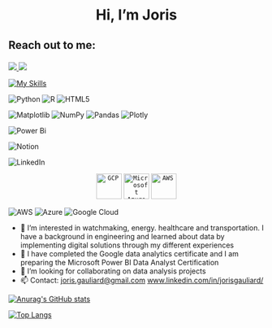 # <p align="center">Hi, I’m Joris</p>

## Reach out to me:<p align="right">
  <a href="https://www.linkedin.com/in/jorisgauliard/">
    <img src="https://skillicons.dev/icons?i=linkedin" />
  </a>
  <a href="mailto:joris.gauliard@gmail.com">
    <img src="https://img.icons8.com/fluent/48/000000/gmail.png" />
  </a>
</p>


[![My Skills](https://skillicons.dev/icons?i=aws,gcp,azure,react,vue,flutter&perline=3&theme=light)](https://skillicons.dev)


![Python](https://img.shields.io/badge/python-3670A0?style=for-the-badge&logo=python&logoColor=ffdd54) ![R](https://img.shields.io/badge/r-%23276DC3.svg?style=for-the-badge&logo=r&logoColor=white) ![HTML5](https://img.shields.io/badge/html5-%23E34F26.svg?style=for-the-badge&logo=html5&logoColor=white)

![Matplotlib](https://img.shields.io/badge/Matplotlib-%23ffffff.svg?style=for-the-badge&logo=Matplotlib&logoColor=black) ![NumPy](https://img.shields.io/badge/numpy-%23013243.svg?style=for-the-badge&logo=numpy&logoColor=white) 	![Pandas](https://img.shields.io/badge/pandas-%23150458.svg?style=for-the-badge&logo=pandas&logoColor=white) 	![Plotly](https://img.shields.io/badge/Plotly-%233F4F75.svg?style=for-the-badge&logo=plotly&logoColor=white)

![Power Bi](https://img.shields.io/badge/power_bi-F2C811?style=for-the-badge&logo=powerbi&logoColor=black)

![Notion](https://img.shields.io/badge/Notion-%23000000.svg?style=for-the-badge&logo=notion&logoColor=white)

![LinkedIn](https://img.shields.io/badge/linkedin-%230077B5.svg?style=for-the-badge&logo=linkedin&logoColor=white)

<div align="center">
	<code><img height="50" src="https://user-images.githubusercontent.com/25181517/183911547-990692bc-8411-4878-99a0-43506cdb69cf.png" alt="GCP" title="GCP" /></code>
	<code><img height="50" src="https://user-images.githubusercontent.com/25181517/183911544-95ad6ba7-09bf-4040-ac44-0adafedb9616.png" alt="Microsoft Azure" title="Microsoft Azure" /></code>
	<code><img height="50" src="https://user-images.githubusercontent.com/25181517/183896132-54262f2e-6d98-41e3-8888-e40ab5a17326.png" alt="AWS" title="AWS" /></code>
</div>

![AWS](https://img.shields.io/badge/AWS-%23FF9900.svg?style=for-the-badge&logo=amazon-aws&logoColor=white) ![Azure](https://img.shields.io/badge/azure-%230072C6.svg?style=for-the-badge&logo=microsoftazure&logoColor=white) ![Google Cloud](https://img.shields.io/badge/GoogleCloud-%234285F4.svg?style=for-the-badge&logo=google-cloud&logoColor=white)

- 👀 I’m interested in watchmaking, energy. healthcare and transportation. I have a background in engineering and learned about data by implementing digital solutions through my different experiences
- 🌱 I have completed the Google data analytics certificate and I am preparing the Microsoft Power BI Data Analyst Certification
- 💞️ I’m looking for collaborating on data analysis projects
- 📫 Contact:
    joris.gauliard@gmail.com
    www.linkedin.com/in/jorisgauliard/

[![Anurag's GitHub stats](https://github-readme-stats.vercel.app/api?username=jorisgauliard)](https://github.com/anuraghazra/github-readme-stats)


[![Top Langs](https://github-readme-stats.vercel.app/api/top-langs/?username=jorisgauliard)](https://github.com/anuraghazra/github-readme-stats)
<!---
--->
